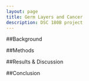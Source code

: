 ```yaml
---
layout: page
title: Germ Layers and Cancer
description: DSC 180B project
---
```


##Background

##Methods

##Results & Discussion

##Conclusion
